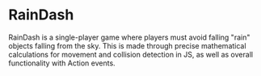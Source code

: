 # RainDash
RainDash is a single-player game where players must avoid falling "rain" objects falling from the sky. This is made through precise mathematical calculations for movement and collision detection in JS, as well as overall functionality with Action events.
